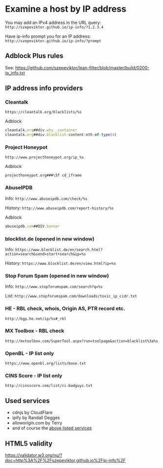 # Examine a host by IP address

You may add an IPv4 address in the URL query: `http://szepeviktor.github.io/ip-info/?1.2.3.4`

Have ip-info prompt you for an IP address: `http://szepeviktor.github.io/ip-info/?prompt`

## Adblock Plus rules

See: https://github.com/szepeviktor/lean-filter/blob/master/build/0200-ip_info.txt

## IP address info providers

### Cleantalk

`https://cleantalk.org/blacklists/%s`

Adblock
```js
cleantalk.org##div.why__container
cleantalk.org##div.blacklist-content:nth-of-type(4)
```

### Project Honeypot

`http://www.projecthoneypot.org/ip_%s`

Adblock
```
projecthoneypot.org###\5f cd_iframe
```

### AbuseIPDB

Info: `http://www.abuseipdb.com/check/%s`

History: `http://www.abuseipdb.com/report-history/%s`

Adblock
```js
abuseipdb.com##DIV.banner
```

### blocklist.de (opened in new window)

Info: `https://www.blocklist.de/en/search.html?action=search&send=start+search&ip=%s`

History: `https://www.blocklist.de/en/view.html?ip=%s`

### Stop Forum Spam (opened in new window)

Info: `http://www.stopforumspam.com/search?q=%s`

List: `http://www.stopforumspam.com/downloads/toxic_ip_cidr.txt`

### HE - RBL check, whois, Origin AS, PTR record etc.

`http://bgp.he.net/ip/%s#_rbl`

### MX Toolbox - RBL check

`http://mxtoolbox.com/SuperTool.aspx?run=toolpage&action=blacklist%3a%s`

### OpenBL - IP list only

`https://www.openbl.org/lists/base.txt`

### CINS Score - IP list only

`http://cinsscore.com/list/ci-badguys.txt`

## Used services

- cdnjs by CloudFlare
- ipify by Randall Degges
- alloworigin.com by Terry
- and of course the [above listed services](https://github.com/szepeviktor/ip-info/blob/gh-pages/index.html#L50)

## HTML5 validity

https://validator.w3.org/nu/?doc=http%3A%2F%2Fszepeviktor.github.io%2Fip-info%2F
